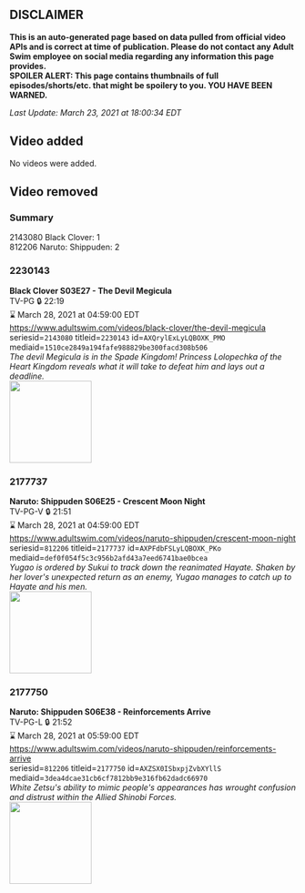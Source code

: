## DISCLAIMER
**This is an auto-generated page based on data pulled from official video APIs and is correct at time of publication. Please do not contact any Adult Swim employee on social media regarding any information this page provides.**  
**SPOILER ALERT: This page contains thumbnails of full episodes/shorts/etc. that might be spoilery to you. YOU HAVE BEEN WARNED.**  

_Last Update: March 23, 2021 at 18:00:34 EDT_
## Video added
No videos were added.  
## Video removed
### Summary
2143080 Black Clover: 1  
812206 Naruto: Shippuden: 2  
### 2230143
**Black Clover S03E27 - The Devil Megicula**  
TV-PG 🔒 22:19  
⌛ March 28, 2021 at 04:59:00 EDT  
https://www.adultswim.com/videos/black-clover/the-devil-megicula  
seriesid=`2143080` titleid=`2230143` id=`AXQrylExLyLQBOXK_PMO` mediaid=`1510ce2849a194fafe988829be300facd308b506`  
_The devil Megicula is in the Spade Kingdom! Princess Lolopechka of the Heart Kingdom reveals what it will take to defeat him and lays out a deadline._  
<a href="https://media.cdn.adultswim.com/uploads/20200827/thumbnails/2_208271229528-BlackClover_129.jpg"><img src="https://media.cdn.adultswim.com/uploads/20200827/thumbnails/2_208271229528-BlackClover_129.jpg" height="144px" /></a>
### 2177737
**Naruto: Shippuden S06E25 - Crescent Moon Night**  
TV-PG-V 🔒 21:51  
⌛ March 28, 2021 at 04:59:00 EDT  
https://www.adultswim.com/videos/naruto-shippuden/crescent-moon-night  
seriesid=`812206` titleid=`2177737` id=`AXPFdbFSLyLQBOXK_PKo` mediaid=`def0f054f5c3c956b2afd43a7eed6741bae0bcea`  
_Yugao is ordered by Sukui to track down the reanimated Hayate. Shaken by her lover's unexpected return as an enemy, Yugao manages to catch up to Hayate and his men._  
<a href="https://media.cdn.adultswim.com/uploads/20200806/thumbnails/2_2086162882-narutoshippuden_308_CrescentMoonNight.jpg"><img src="https://media.cdn.adultswim.com/uploads/20200806/thumbnails/2_2086162882-narutoshippuden_308_CrescentMoonNight.jpg" height="144px" /></a>
### 2177750
**Naruto: Shippuden S06E38 - Reinforcements Arrive**  
TV-PG-L 🔒 21:52  
⌛ March 28, 2021 at 05:59:00 EDT  
https://www.adultswim.com/videos/naruto-shippuden/reinforcements-arrive  
seriesid=`812206` titleid=`2177750` id=`AXZSX0ISbxpjZvbXYllS` mediaid=`3dea4dcae31cb6cf7812bb9e316fb62dadc66970`  
_White Zetsu's ability to mimic people's appearances has wrought confusion and distrust within the Allied Shinobi Forces._  
<a href="https://media.cdn.adultswim.com/uploads/20201214/thumbnails/2_201214746376-NarutoShippuden_321_dup-20201209.jpg"><img src="https://media.cdn.adultswim.com/uploads/20201214/thumbnails/2_201214746376-NarutoShippuden_321_dup-20201209.jpg" height="144px" /></a>
